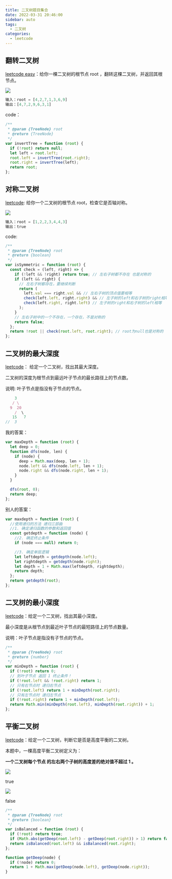 ```yaml
---
title: 二叉树题目集合
date: 2022-03-31 20:46:00
sidebar: auto
tags:
  - 二叉树
categories:
  - leetcode
---
```


## 翻转二叉树

[leetcode easy](https://leetcode-cn.com/problems/invert-binary-tree/)：给你一棵二叉树的根节点 root ，翻转这棵二叉树，并返回其根节点。

![](https://assets.leetcode.com/uploads/2021/03/14/invert1-tree.jpg)

```js
输入：root = [4,2,7,1,3,6,9]
输出：[4,7,2,9,6,3,1]
```

code：

```js
/**
 * @param {TreeNode} root
 * @return {TreeNode}
 */
var invertTree = function (root) {
  if (!root) return null;
  let left = root.left;
  root.left = invertTree(root.right);
  root.right = invertTree(left);
  return root;
};
```

## 对称二叉树

[leetcode](https://leetcode-cn.com/problems/symmetric-tree/): 给你一个二叉树的根节点 root，检查它是否轴对称。

![](https://assets.leetcode.com/uploads/2021/02/19/symtree1.jpg)

```js
输入：root = [1,2,2,3,4,4,3]
输出：true
```

code:

```js
/**
 * @param {TreeNode} root
 * @return {boolean}
 */
var isSymmetric = function (root) {
  const check = (left, right) => {
    if (!left && !right) return true; // 左右子树都不存在 也是对称的
    if (left && right) {
      // 左右子树都存在，要继续判断
      return (
        left.val === right.val && // 左右子树的顶点值要相等
        check(left.left, right.right) && // 左子树的left和右子树的right相等
        check(left.right, right.left) // 左子树的right和右子树的left相等
      );
    }
    // 左右子树中的一个不存在，一个存在，不是对称的
    return false;
  };
  return !root || check(root.left, root.right); // root为null也是对称的
};
```

## 二叉树的最大深度

[leetcode](https://leetcode-cn.com/problems/maximum-depth-of-binary-tree/)： 给定一个二叉树，找出其最大深度。

二叉树的深度为根节点到最远叶子节点的最长路径上的节点数。

说明: 叶子节点是指没有子节点的节点。

```js
    3
   / \
  9  20
    /  \
   15   7
//  3
```

我的答案：

```js
var maxDepth = function (root) {
  let deep = 0;
  function dfs(node, len) {
    if (node) {
      deep = Math.max(deep, len + 1);
      node.left && dfs(node.left, len + 1);
      node.right && dfs(node.right, len + 1);
    }
  }

  dfs(root, 0);
  return deep;
};
```

别人的答案：

```js
var maxdepth = function (root) {
  //使用递归的方法 递归三部曲
  //1. 确定递归函数的参数和返回值
  const getdepth = function (node) {
    //2. 确定终止条件
    if (node === null) return 0;

    //3. 确定单层逻辑
    let leftdepth = getdepth(node.left);
    let rightdepth = getdepth(node.right);
    let depth = 1 + Math.max(leftdepth, rightdepth);
    return depth;
  };
  return getdepth(root);
};
```

## 二叉树的最小深度

[leetcode](https://leetcode-cn.com/problems/minimum-depth-of-binary-tree/)：给定一个二叉树，找出其最小深度。

最小深度是从根节点到最近叶子节点的最短路径上的节点数量。

说明：叶子节点是指没有子节点的节点。

```js
/**
 * @param {TreeNode} root
 * @return {number}
 */
var minDepth = function (root) {
  if (!root) return 0;
  // 到叶子节点 返回 1 终止条件！
  if (!root.left && !root.right) return 1;
  // 只有右节点时 递归右节点
  if (!root.left) return 1 + minDepth(root.right);
  // 只有左节点时 递归左节点
  if (!root.right) return 1 + minDepth(root.left);
  return Math.min(minDepth(root.left), minDepth(root.right)) + 1;
};
```

## 平衡二叉树

[leetcode](https://leetcode-cn.com/problems/balanced-binary-tree/)：给定一个二叉树，判断它是否是高度平衡的二叉树。

本题中，一棵高度平衡二叉树定义为：

**一个二叉树每个节点 的左右两个子树的高度差的绝对值不超过 1 。**

![](https://assets.leetcode.com/uploads/2020/10/06/balance_1.jpg)

true

![](https://assets.leetcode.com/uploads/2020/10/06/balance_2.jpg)

false

```js
/**
 * @param {TreeNode} root
 * @return {boolean}
 */
var isBalanced = function (root) {
  if (!root) return true;
  if (Math.abs(getDeep(root.left) - getDeep(root.right)) > 1) return false;
  return isBalanced(root.left) && isBalanced(root.right);
};

function getDeep(node) {
  if (!node) return 0;
  return 1 + Math.max(getDeep(node.left), getDeep(node.right));
}
```
